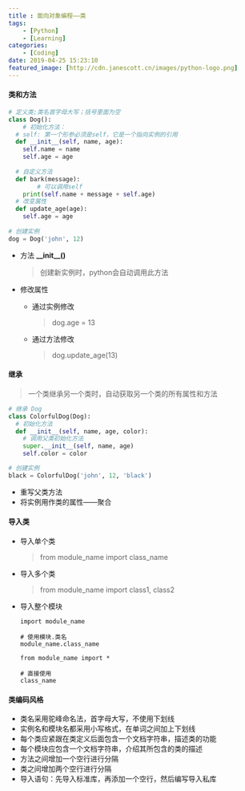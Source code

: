 ```yaml
---
title : 面向对象编程——类
tags: 
	- [Python]
	- [Learning]
categories:
	- [Coding]
date: 2019-04-25 15:23:10
featured_image: [http://cdn.janescott.cn/images/python-logo.png]
---
```


#### 类和方法

```python
# 定义类;类名首字母大写；括号里面为空
class Dog():
	# 初始化方法：
  # self: 第一个形参必须是self，它是一个指向实例的引用
  def __init__(self, name, age):
    self.name = name
    self.age = age
   
  # 自定义方法
  def bark(message):
		# 可以调用self
    print(self.name + message + self.age)
  # 改变属性
  def update_age(age):
    self.age = age
    
# 创建实例    
dog = Dog('john', 12)     
```

- 方法 **\_\_init\_\_()** 

  > 创建新实例时，python会自动调用此方法

- 修改属性

  - 通过实例修改

    > dog.age = 13

  - 通过方法修改

    > dog.update_age(13)

#### 继承

> 一个类继承另一个类时，自动获取另一个类的所有属性和方法

```python
# 继承 Dog
class ColorfulDog(Dog):
  # 初始化方法
  def __init__(self, name, age, color):
    # 调用父类初始化方法
    super.__init__(self, name, age)
    self.color = color

# 创建实例    
black = ColorfulDog('john', 12, 'black')
```

- 重写父类方法
- 将实例用作类的属性——聚合

#### 导入类

- 导入单个类

  > from module_name import class_name

- 导入多个类

  > from module_name import class1, class2

- 导入整个模块

  ```
  import module_name
  
  # 使用模块.类名
  module_name.class_name
  
  from module_name import *
  
  # 直接使用
  class_name
  ```

#### 类编码风格

- 类名采用驼峰命名法，首字母大写，不使用下划线
- 实例名和模块名都采用小写格式，在单词之间加上下划线
- 每个类应紧跟在类定义后面包含一个文档字符串，描述类的功能
- 每个模块应包含一个文档字符串，介绍其所包含的类的描述
- 方法之间增加一个空行进行分隔
- 类之间增加两个空行进行分隔
- 导入语句：先导入标准库，再添加一个空行，然后编写导入私库